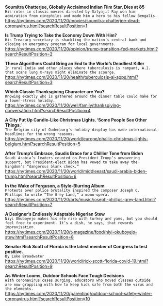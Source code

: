 **Soumitra Chatterjee, Globally Acclaimed Indian Film Star, Dies at 85**\
`His roles in classic movies directed by Satyajit Ray won him admiration from cinephiles and made him a hero to his fellow Bengalis.`\
https://nytimes.com/2020/11/20/movies/soumitra-chatterjee-dead-coronavirus.html?searchResultPosition=1

**Is Trump Trying to Take the Economy Down With Him?**\
`His Treasury secretary is shackling the nation’s central bank and closing an emergency program for local governments.`\
https://nytimes.com/2020/11/20/opinion/trump-transition-fed-markets.html?searchResultPosition=2

**These Algorithms Could Bring an End to the World’s Deadliest Killer**\
`In rural India and other places where tuberculosis is rampant, A.I. that scans lung X-rays might eliminate the scourge.`\
https://nytimes.com/2020/11/20/health/tuberculosis-ai-apps.html?searchResultPosition=3

**Which Classic Thanksgiving Character are You?**\
`Knowing exactly who is gathered around the dinner table could make for a lower-stress holiday.`\
https://nytimes.com/2020/11/20/well/family/thanksgiving-conversation.html?searchResultPosition=4

**A City Put Up Candle-Like Christmas Lights. ‘Some People See Other Things.’**\
`The Belgian city of Oudenburg’s holiday display has made international headlines for the wrong reasons.`\
https://nytimes.com/2020/11/20/world/europe/phallic-christmas-lights-belgium.html?searchResultPosition=5

**After Trump’s Embrace, Saudis Brace for a Chillier Tone from Biden**\
`Saudi Arabia’s leaders counted on President Trump’s unwavering support, but President-elect Biden has vowed to take away the kingdom’s “dangerous blank check.”`\
https://nytimes.com/2020/11/20/world/middleeast/saudi-arabia-biden-trump.html?searchResultPosition=6

**In the Wake of Ferguson, a Style-Blurring Album**\
`Protests over police brutality inspired the composer Joseph C. Phillips to write “The Grey Land,” a mono-opera.`\
https://nytimes.com/2020/11/20/arts/music/joseph-phillips-grey-land.html?searchResultPosition=7

**A Designer’s Endlessly Adaptable Nigerian Stew**\
`Niyi Okuboyejo makes his efo riro with turkey and yams, but you should feel free to experiment. It’s a dish, he says, that rewards improvisation.`\
https://nytimes.com/2020/11/20/t-magazine/food/niyi-okuboyejo-stew.html?searchResultPosition=8

**Senator Rick Scott of Florida is the latest member of Congress to test positive.**\
`By Luke Broadwater`\
https://nytimes.com/2020/11/20/world/rick-scott-florida-covid-19.html?searchResultPosition=9

**As Winter Looms, Outdoor Schools Face Tough Decisions**\
`With coronavirus cases surging, educators who moved classes outside are now grappling with how to keep kids safe from both the virus and the elements.`\
https://nytimes.com/2020/11/20/parenting/outdoor-school-safety-winter-coronavirus.html?searchResultPosition=10

